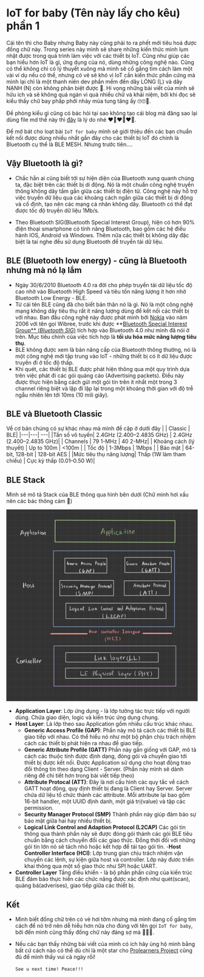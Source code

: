 # IoT for baby (Tên này lấy cho kêu) phần 1

Cái tên thì cho Baby nhưng Baby này cũng phải to ra phết mới tiêu hoá được đống chữ này. Trong series này mình sẽ share những kiến thức mình lụm nhặt được trong quá trình làm việc với các thiết bị IoT. Cũng như giúp các bạn hiểu hơn IoT là gì, ứng dụng của nó, dùng những công nghệ nào. Cũng có thể không chỉ có lý thuyết xuông mà mình sẽ cố gắng tìm cách làm một vài ví dụ nếu có thể, nhưng có vẻ sẽ khó vì IoT cần kiến thức phần cứng mà mình lại chỉ là một thanh niên dev phần mềm đến dây LÓNG (L) và dây NẠNH (N) còn không phân biệt được 🤨. Hi vọng những bài viết của mình sẽ hữu ích và sẽ không quá ngán vì quá nhiều chữ và khái niệm, bởi khi đọc sẽ kiểu thấy chữ bay phấp phới nhảy múa tung tăng ấy 🙄🙄🥹.

Đề phòng kiểu gì cũng có bác hỏi tại sao không tạo cái blog mà đăng sao lại dùng file md thế này thì [đây](../../README.md) là lý do nhé ❤️‍🔥❤️‍🔥❤️‍🔥.

Để mở bát cho loạt bài ``IoT for baby`` mình sẽ giới thiệu đến các bạn chuẩn kết nối được dùng nhiều nhất gần đây cho các thiết bị IoT đó chính là Bluetooth cụ thể là BLE MESH. Nhưng trước tiên....

## Vậy Bluetooth là gì?

- Chắc hẳn ai cũng biết tới sự hiện diện của Bluetooth xung quanh chúng ta, đặc biệt trên các thiết bị di động. Nó là một chuẩn công nghệ truyền thông không dây tầm gần giữa các thiết bị điện tử. Công nghệ này hỗ trợ việc truyền dữ liệu qua các khoảng cách ngắn giữa các thiết bị di động và cố định, tạo nên các mạng cá nhân không dây. Bluetooth có thể đạt được tốc độ truyền dữ liệu 1Mb/s.

- Theo Bluetooth SIG(Bluetooth Special Interest Group), hiện có hơn 90% điện thoại smartphone có tính năng Bluetooth, bao gồm các hệ điều hành IOS, Android và Windows. Thêm nữa các thiết bị không dây đặc biệt là tai nghe đều sử dụng Bluetooth để truyền tải dữ liệu.
## BLE (Bluetooth low energy) - cũng là Bluetooth nhưng mà nó lạ lắm
- Ngày 30/6/2010 Bluetooth 4.0 ra đời cho phép truyền tải dữ liệu tốc độ cao nhờ vào Bluetooth High Speed và tiêu tốn năng lượng ít hơn nhờ Bluetooth Low Energy - BLE.
- Từ cái tên BLE cũng đã cho biết bản thân nó là gì. Nó là một công nghệ mạng không dây tiêu thụ rất ít năng lượng dùng để kết nối các thiết bị với nhau. Ban đầu công nghệ này được phát minh bởi [Nokia](https://vi.wikipedia.org/wiki/Nokia) vào năm 2006 với tên gọi Wibree, trước khi được **[Bluetooth Special Interest Group** (*Bluetooth SIG*)](http://en.wikipedia.org/wiki/Bluetooth_Special_Interest_Group) tích hợp vào Bluetooth 4.0 như mình đã nói ở trên. Mục tiêu chính của việc tích hợp là **tối ưu hóa mức năng lượng tiêu thụ**.
- BLE không được xem là bản nâng cấp của Bluetooth thông thường, nó là một công nghệ mới tập trung vào IoT - những thiết bị có ít dữ liệu được truyền đi ở tốc độ thấp.
- Khi quét, các thiết bị BLE được phát hiện thông qua một quy trình dựa trên việc phát đi các gói quảng cáo (Advertising packets). Điều này được thực hiện bằng cách gửi một gói tin trên ít nhất một trong 3 channel riêng biệt và lặp đi lặp lại trong một khoảng thời gian với độ trễ ngẫu nhiên lên tới 10ms (10 mili giây).
## BLE và Bluetooth Classic
 Về cơ bản chúng có sự khác nhau mà mình đề cập ở dưới đây
| | Classic | BLE|
|---|---| ---|
|Tần số vô tuyến| 2.4GHz (2.400–2.4835 GHz) | 2.4GHz (2.400–2.4835 GHz)|
| Channels | 79 1-MHz | 40 2-MHz|
| Khoảng cách (lý thuyết) |  Up to 100m | <100m |
| Tốc độ | 1-3Mbps | 1Mbps |
| Bảo mật | 64-bit, 128-bit | 128-bit AES |
|Mức tiêu thụ năng lượng| Thấp (1W làm tham chiếu) | Cực kỳ thấp (0.01–0.50 W)|


## BLE Stack

Mình sẽ mô tả Stack của BLE thông qua hình bên dưới (Chữ mình hơi xấu nên các bác thông cảm 🥲)

![Ble Stack](../Bluetooth/img/ble_stack.png)

- **Application Layer**: Lớp ứng dụng - là lớp tường tác trực tiếp với người dùng. Chứa giao diện, logic và kiến trúc ứng dụng chung.
- **Host Layer**: Là lớp theo sau Application gồm nhiều cấu trúc khác nhau.
    - **Generic Access Profile (GAP)**: Phần này mô tả cách các thiết bị BLE giao tiếp với nhau. Có thể hiểu nó như một bộ phận chịu trách nhiệm
    cách các thiết bị phát hiện ra nhau để giao tiếp.
    - **Generic Attribute Profile (GATT)** Phần này gần giống với GAP, mô tả cách các thuộc tính được định dạng, đóng gói và chuyển giao tới thiết bị được kết nối. Được Application sử dụng cho hoạt động trao đổi thông tin theo dạng Client - Server. (Phần này mình sẽ dành riêng để chi tiết hơn trong bài viết tiếp theo)
    - **Attribute Protocal (ATT)**: Đây là nơi cấu hình các quy tắc về cách GATT hoạt động, quy định thiết bị đang là Client hay Server. Server chứa dữ liệu tổ chức thành các attribute. Mỗi attribute lại bao gồm 16-bit handler, một UUID định danh, một giá trị(value) và tập các permission.
    - **Security Manager Protocol (SMP)** Thành phần này giúp đảm bảo sự bảo mật giữa hai hay nhiều thiết bị. 
    - **Logical Link Control and Adaption Protocol (L2CAP)** Các gói tin thông qua thành phần này sẽ được đóng gói thành các gói BLE tiêu chuẩn bằng cách chuyển đổi các giao thức. Đồng thời đối với những gói tin lớn nó sẽ tách nhỏ hoặc kết hợp để tái tạo gói tin.
-**Host Controller Interface (HCI)**: Lớp trung gian chịu trách nhiệm vận chuyển các lệnh, sự kiện giữa host và controller. Lớp này đươc triển khai thông qua một số giao thức như SPI hoặc UART. 
- **Controller Layer** Tầng điều khiển - là bộ phần phần cứng của kiến trúc BLE đảm bảo thực hiển các chức năng được xác định như quét(scan), quảng bá(adverises), giao tiếp giữa các thiết bị. 



## Kết
- Mình biết đống chữ trên có vẻ hơi tởm nhưng mà mình đang cố gắng tìm cách để nó trở nên dễ hiểu hơn nữa cho đúng với tên gọi ```IoT for baby```, bởi đến mình cũng thấy đống chữ này đáng sợ mà 🌚🌚🌚.
- Nếu các bạn thấy những bài viết của mình có ích hãy ủng hộ mình bằng bất cứ cách nào có thể dù chỉ là một star cho [Prolearners Project](https://github.com/doctor-blue/prolearners-site) cũng đủ để mình thấy vui cả ngày rồi!

    ```See u next time! Peace!!!```
